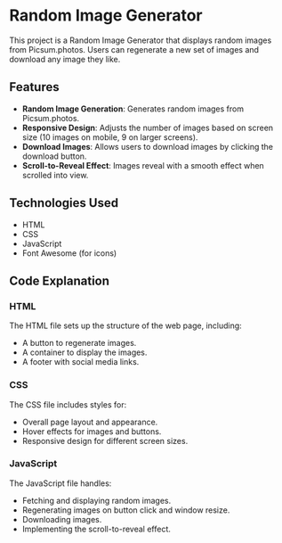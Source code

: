 # Random Image Generator

This project is a Random Image Generator that displays random images from Picsum.photos. Users can regenerate a new set of images and download any image they like.

## Features

- **Random Image Generation**: Generates random images from Picsum.photos.
- **Responsive Design**: Adjusts the number of images based on screen size (10 images on mobile, 9 on larger screens).
- **Download Images**: Allows users to download images by clicking the download button.
- **Scroll-to-Reveal Effect**: Images reveal with a smooth effect when scrolled into view.

## Technologies Used

- HTML
- CSS
- JavaScript
- Font Awesome (for icons)

## Code Explanation

### HTML
The HTML file sets up the structure of the web page, including:
- A button to regenerate images.
- A container to display the images.
- A footer with social media links.

### CSS
The CSS file includes styles for:
- Overall page layout and appearance.
- Hover effects for images and buttons.
- Responsive design for different screen sizes.

### JavaScript
The JavaScript file handles:
- Fetching and displaying random images.
- Regenerating images on button click and window resize.
- Downloading images.
- Implementing the scroll-to-reveal effect.
